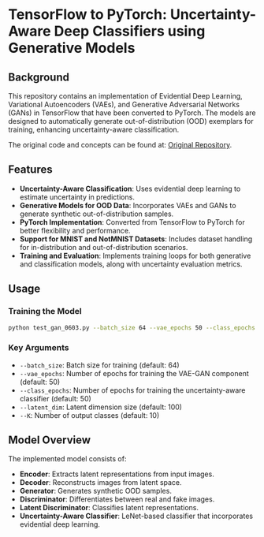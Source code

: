 # TensorFlow to PyTorch: Uncertainty-Aware Deep Classifiers using Generative Models

## Background

This repository contains an implementation of Evidential Deep Learning, Variational Autoencoders (VAEs), and Generative Adversarial Networks (GANs) in TensorFlow that have been converted to PyTorch. The models are designed to automatically generate out-of-distribution (OOD) exemplars for training, enhancing uncertainty-aware classification.

The original code and concepts can be found at: [Original Repository](https://muratsensoy.github.io/gen.html).

## Features
- **Uncertainty-Aware Classification**: Uses evidential deep learning to estimate uncertainty in predictions.
- **Generative Models for OOD Data**: Incorporates VAEs and GANs to generate synthetic out-of-distribution samples.
- **PyTorch Implementation**: Converted from TensorFlow to PyTorch for better flexibility and performance.
- **Support for MNIST and NotMNIST Datasets**: Includes dataset handling for in-distribution and out-of-distribution scenarios.
- **Training and Evaluation**: Implements training loops for both generative and classification models, along with uncertainty evaluation metrics.


## Usage

### Training the Model

```bash
python test_gan_0603.py --batch_size 64 --vae_epochs 50 --class_epochs 50 --latent_dim 100 --K 10
```

### Key Arguments
- `--batch_size`: Batch size for training (default: 64)
- `--vae_epochs`: Number of epochs for training the VAE-GAN component (default: 50)
- `--class_epochs`: Number of epochs for training the uncertainty-aware classifier (default: 50)
- `--latent_dim`: Latent dimension size (default: 100)
- `--K`: Number of output classes (default: 10)

## Model Overview

The implemented model consists of:
- **Encoder**: Extracts latent representations from input images.
- **Decoder**: Reconstructs images from latent space.
- **Generator**: Generates synthetic OOD samples.
- **Discriminator**: Differentiates between real and fake images.
- **Latent Discriminator**: Classifies latent representations.
- **Uncertainty-Aware Classifier**: LeNet-based classifier that incorporates evidential deep learning.


